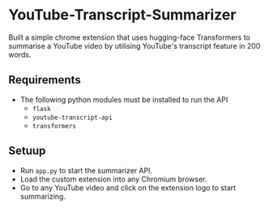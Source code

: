 # YouTube-Transcript-Summarizer
Built a simple chrome extension that uses hugging-face Transformers to summarise a YouTube video by utilising YouTube's transcript feature in 200 words.

## Requirements
- The following python modules must be installed to run the API
  - ```flask```
  - ```youtube-transcript-api```
  - ```transformers```

## Setuup
- Run ```app.py``` to start the summarizer API.
- Load the custom extension into any Chromium browser.
- Go to any YouTube video and click on the extension logo to start summarizing.
